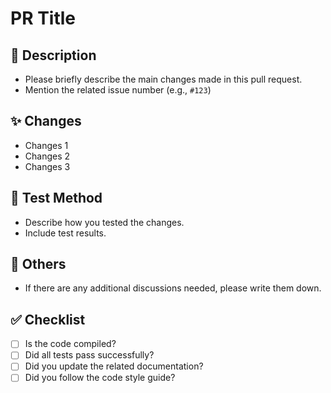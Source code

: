 # PR Title

## 📄 Description

- Please briefly describe the main changes made in this pull request.
- Mention the related issue number (e.g., `#123`)

## ✨ Changes

- Changes 1
- Changes 2
- Changes 3

## 🧪 Test Method

- Describe how you tested the changes.
- Include test results.

## 💬 Others

- If there are any additional discussions needed, please write them down.

## ✅ Checklist

- [ ] Is the code compiled?
- [ ] Did all tests pass successfully?
- [ ] Did you update the related documentation?
- [ ] Did you follow the code style guide?
